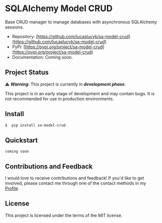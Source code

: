 # SQLAlchemy Model CRUD
Base CRUD manager to manage databases with asynchronous SQLAlchemy sessions.


- Repository: [https://github.com/lucaslucyk/sa-model-crud](https://github.com/lucaslucyk/sa-model-crud)
- PyPi: [https://pypi.org/project/sa-model-crud](https://pypi.org/project/sa-model-crud)
- Documentation: Coming soon.


## Project Status
⚠️ **_Warning_**: This project is currently in __*development phase*__.

This project is in an early stage of development and may contain bugs. It is not recommended for use in production environments.


## Install
```bash
$  pip install sa-model-crud
```


## Quickstart

`coming soon`


## Contributions and Feedback
I would love to receive contributions and feedback! If you'd like to get involved, please contact me through one of the contact methods in my [Profile](https://github.com/lucaslucyk).


## License
This project is licensed under the terms of the MIT license.